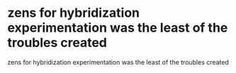 # zens for hybridization experimentation was the least of the troubles created

zens for hybridization experimentation was the least of the troubles created
